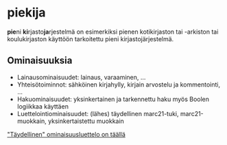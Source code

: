 # piekija
**pie**ni **ki**rjasto**ja**rjestelmä on esimerkiksi pienen kotikirjaston tai -arkiston tai koulukirjaston käyttöön tarkoitettu pieni kirjastojärjestelmä.

## Ominaisuuksia
- Lainausominaisuudet: lainaus, varaaminen, ...
- Yhteisötoiminnot: sähköinen kirjahylly, kirjain arvostelu ja kommentointi, ...
- Hakuominaisuudet: yksinkertainen ja tarkennettu haku myös Boolen logiikkaa käyttäen
- Luettelointiominaisuudet: (lähes) täydellinen marc21-tuki, marc21-muokkain, yksinkertaistettu muokkain

["Täydellinen" ominaisuusluettelo on täällä](plans/ominaisuuksia.md)